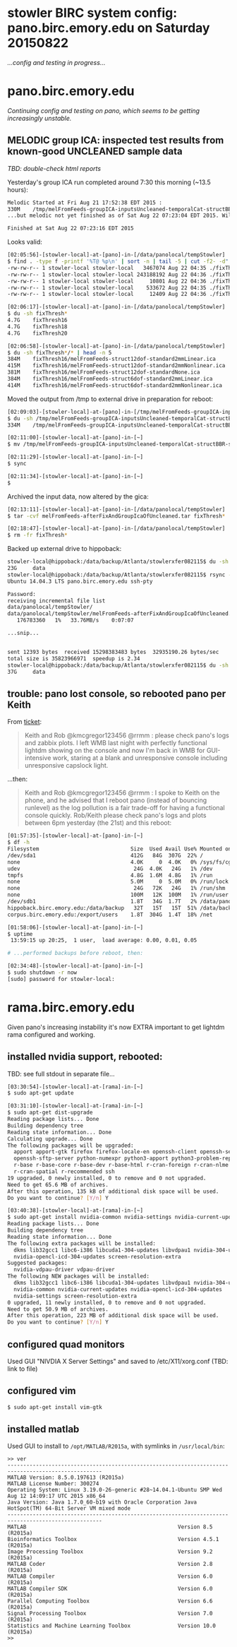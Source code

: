 # stowler BIRC system config: pano.birc.emory.edu on Saturday 20150822

_...config and testing in progress..._


# pano.birc.emory.edu

_Continuing config and testing on pano, which seems to be getting increasingly unstable._

## MELODIC group ICA: inspected test results from known-good UNCLEANED sample data

_TBD: double-check html reports_

Yesterday's group ICA run completed around 7:30 this morning (~13.5 hours):

```bash
Melodic Started at Fri Aug 21 17:52:38 EDT 2015 :
330M    /tmp/melFromFeeds-groupICA-inputsUncleaned-temporalCat-structBBR-standard2mmNonlinear.gica
...but melodic not yet finished as of Sat Aug 22 07:23:04 EDT 2015. Will check again in 20 seconds...

Finished at Sat Aug 22 07:23:16 EDT 2015
```

Looks valid:

```bash
[02:05:56]-[stowler-local]-at-[pano]-in-[/data/panolocal/tempStowler]
$ find . -type f -printf '%T@ %p\n' | sort -n | tail -5 | cut -f2- -d" " | xargs ls -al
-rw-rw-r-- 1 stowler-local stowler-local   3467074 Aug 22 04:35 ./fixThresh16/melFromFeeds-struct6dof-standardNone.ica/filtered_func_data_melFromFeeds-groupICA-inputsUncleaned-temporalCat-structBBR-standard2mmNonlinear.ica/reg_standard/bg_image.nii.gz
-rw-rw-r-- 1 stowler-local stowler-local 243188192 Aug 22 04:36 ./fixThresh16/melFromFeeds-struct6dof-standardNone.ica/filtered_func_data_melFromFeeds-groupICA-inputsUncleaned-temporalCat-structBBR-standard2mmNonlinear.ica/reg_standard/filtered_func_data.nii.gz
-rw-rw-r-- 1 stowler-local stowler-local     10801 Aug 22 04:36 ./fixThresh16/melFromFeeds-struct6dof-standardNone.ica/filtered_func_data_melFromFeeds-groupICA-inputsUncleaned-temporalCat-structBBR-standard2mmNonlinear.ica/reg_standard/mask.nii.gz
-rw-rw-r-- 1 stowler-local stowler-local    533672 Aug 22 04:35 ./fixThresh16/melFromFeeds-struct6dof-standardNone.ica/filtered_func_data_melFromFeeds-groupICA-inputsUncleaned-temporalCat-structBBR-standard2mmNonlinear.ica/reg_standard/standard.nii.gz
-rw-rw-r-- 1 stowler-local stowler-local     12409 Aug 22 04:36 ./fixThresh16/melFromFeeds-struct6dof-standardNone.ica/filtered_func_data_melFromFeeds-groupICA-inputsUncleaned-temporalCat-structBBR-standard2mmNonlinear.ica/report_log.html

[02:06:17]-[stowler-local]-at-[pano]-in-[/data/panolocal/tempStowler]
$ du -sh fixThresh*
4.7G    fixThresh16
4.7G    fixThresh18
4.7G    fixThresh20

[02:06:58]-[stowler-local]-at-[pano]-in-[/data/panolocal/tempStowler]
$ du -sh fixThresh*/* | head -n 5
384M    fixThresh16/melFromFeeds-struct12dof-standard2mmLinear.ica
415M    fixThresh16/melFromFeeds-struct12dof-standard2mmNonlinear.ica
381M    fixThresh16/melFromFeeds-struct12dof-standardNone.ica
384M    fixThresh16/melFromFeeds-struct6dof-standard2mmLinear.ica
414M    fixThresh16/melFromFeeds-struct6dof-standard2mmNonlinear.ica
```

Moved the output from /tmp to external drive in preparation for reboot:

```bash
[02:09:03]-[stowler-local]-at-[pano]-in-[/tmp/melFromFeeds-groupICA-inputsUncleaned-temporalCat-structBBR-standard2mmNonlinear.gica]
$ du -sh /tmp/melFromFeeds-groupICA-inputsUncleaned-temporalCat-structBBR-standard2mmNonlinear.gica
334M    /tmp/melFromFeeds-groupICA-inputsUncleaned-temporalCat-structBBR-standard2mmNonlinear.gica

[02:11:00]-[stowler-local]-at-[pano]-in-[~]
$ mv /tmp/melFromFeeds-groupICA-inputsUncleaned-temporalCat-structBBR-standard2mmNonlinear.gica /data/panolocal/tempStowler/resultsGroupICA/

[02:11:29]-[stowler-local]-at-[pano]-in-[~]
$ sync

[02:11:34]-[stowler-local]-at-[pano]-in-[~]
$
```

Archived the input data, now altered by the gica:
```bash
[02:13:11]-[stowler-local]-at-[pano]-in-[/data/panolocal/tempStowler]
$ tar -cvf melFromFeeds-afterFixAndGroupIcaOfUncleaned.tar fixThresh*

[02:18:47]-[stowler-local]-at-[pano]-in-[/data/panolocal/tempStowler]
$ rm -fr fixThresh*
```

Backed up external drive to hippoback:
```bash
stowler-local@hippoback:/data/backup/Atlanta/stowlerxfer082115$ du -sh data
23G     data
stowler-local@hippoback:/data/backup/Atlanta/stowlerxfer082115$ rsync -avR --progress stowler-local@pano.birc.emory.edu:/data/panolocal .
Ubuntu 14.04.3 LTS pano.birc.emory.edu ssh-pty

Password:
receiving incremental file list
data/panolocal/tempStowler/
data/panolocal/tempStowler/melFromFeeds-afterFixAndGroupIcaOfUncleaned.tar
   176783360   1%   33.76MB/s    0:07:07

...snip...


sent 12393 bytes  received 15298383483 bytes  32935190.26 bytes/sec
total size is 35823966971  speedup is 2.34
stowler-local@hippoback:/data/backup/Atlanta/stowlerxfer082115$ du -sh data
37G     data
```

## trouble: pano lost console, so rebooted pano per Keith 

From [ticket](https://github.com/CVNRneuroimaging/infrastructure/issues/138#issuecomment-133730061):

> Keith and Rob @kmcgregor123456 @rrmm : please check pano's logs and zabbix plots. I left WMB last night with perfectly functional lightdm showing on the console and now I'm back in WMB for GUI-intensive work, staring at a blank and unresponsive console including unresponsive capslock light.

...then:

> Keith and Rob @kmcgregor123456 @rrmm : I spoke to Keith on the phone, and he advised that I reboot pano (instead of bouncing runlevel) as the log pollution is a fair trade-off for having a functional console quickly. Rob/Keith please check pano's logs and plots between 6pm yesterday (the 21st) and this reboot:

```bash
[01:57:35]-[stowler-local]-at-[pano]-in-[~]
$ df -h
Filesystem                             Size  Used Avail Use% Mounted on
/dev/sda1                              412G   84G  307G  22% /
none                                   4.0K     0  4.0K   0% /sys/fs/cgroup
udev                                    24G  4.0K   24G   1% /dev
tmpfs                                  4.8G  1.6M  4.8G   1% /run
none                                   5.0M     0  5.0M   0% /run/lock
none                                    24G   72K   24G   1% /run/shm
none                                   100M   12K  100M   1% /run/user
/dev/sdb1                              1.8T   34G  1.7T   2% /data/panolocal
hippoback.birc.emory.edu:/data/backup   32T   15T   15T  51% /data/backup
corpus.birc.emory.edu:/export/users    1.8T  304G  1.4T  18% /net

[01:58:06]-[stowler-local]-at-[pano]-in-[~]
$ uptime
 13:59:15 up 20:25,  1 user,  load average: 0.00, 0.01, 0.05

# ...performed backups before reboot, then:

[02:34:48]-[stowler-local]-at-[pano]-in-[~]
$ sudo shutdown -r now
[sudo] password for stowler-local:
```
<!--

## FSLNets: install

TBD

## FSLNets: test on known-good sample data (not in melFromFeeds lineage)

TBD

## MELODIC dual-regression: test on known-good CLEANED sample data

TBD

## Hayling: launch MELODIC group ICA (~12 hrs)

-->

# rama.birc.emory.edu

Given pano's increasing instability it's now EXTRA important to get lightdm rama configured and working.

## installed nvidia support, rebooted:

TBD: see full stdout in separate file...

```bash
[03:30:54]-[stowler-local]-at-[rama]-in-[~]
$ sudo apt-get update

[03:31:10]-[stowler-local]-at-[rama]-in-[~]
$ sudo apt-get dist-upgrade
Reading package lists... Done
Building dependency tree
Reading state information... Done
Calculating upgrade... Done
The following packages will be upgraded:
  apport apport-gtk firefox firefox-locale-en openssh-client openssh-server
  openssh-sftp-server python-numexpr python3-apport python3-problem-report
  r-base r-base-core r-base-dev r-base-html r-cran-foreign r-cran-nlme
  r-cran-spatial r-recommended ssh
19 upgraded, 0 newly installed, 0 to remove and 0 not upgraded.
Need to get 65.6 MB of archives.
After this operation, 135 kB of additional disk space will be used.
Do you want to continue? [Y/n] Y

[03:40:38]-[stowler-local]-at-[rama]-in-[~]
$ sudo apt-get install nvidia-common nvidia-settings nvidia-current-updates
Reading package lists... Done
Building dependency tree
Reading state information... Done
The following extra packages will be installed:
  dkms lib32gcc1 libc6-i386 libcuda1-304-updates libvdpau1 nvidia-304-updates
  nvidia-opencl-icd-304-updates screen-resolution-extra
Suggested packages:
  nvidia-vdpau-driver vdpau-driver
The following NEW packages will be installed:
  dkms lib32gcc1 libc6-i386 libcuda1-304-updates libvdpau1 nvidia-304-updates
  nvidia-common nvidia-current-updates nvidia-opencl-icd-304-updates
  nvidia-settings screen-resolution-extra
0 upgraded, 11 newly installed, 0 to remove and 0 not upgraded.
Need to get 50.9 MB of archives.
After this operation, 223 MB of additional disk space will be used.
Do you want to continue? [Y/n] Y
```
## configured quad monitors

Used GUI "NIVDIA X Server Settings" and saved to /etc/X11/xorg.conf (TBD: link to file)

## configured vim
```bash
$ sudo apt-get install vim-gtk
```

## installed matlab

Used GUI to install to `/opt/MATLAB/R2015a`, with symlinks in `/usr/local/bin`:

```
>> ver
----------------------------------------------------------------------------------------------------
MATLAB Version: 8.5.0.197613 (R2015a)
MATLAB License Number: 300274
Operating System: Linux 3.19.0-26-generic #28~14.04.1-Ubuntu SMP Wed Aug 12 14:09:17 UTC 2015 x86_64
Java Version: Java 1.7.0_60-b19 with Oracle Corporation Java HotSpot(TM) 64-Bit Server VM mixed mode
----------------------------------------------------------------------------------------------------
MATLAB                                                Version 8.5        (R2015a)
Bioinformatics Toolbox                                Version 4.5.1      (R2015a)
Image Processing Toolbox                              Version 9.2        (R2015a)
MATLAB Coder                                          Version 2.8        (R2015a)
MATLAB Compiler                                       Version 6.0        (R2015a)
MATLAB Compiler SDK                                   Version 6.0        (R2015a)
Parallel Computing Toolbox                            Version 6.6        (R2015a)
Signal Processing Toolbox                             Version 7.0        (R2015a)
Statistics and Machine Learning Toolbox               Version 10.0       (R2015a)
>> 
```

